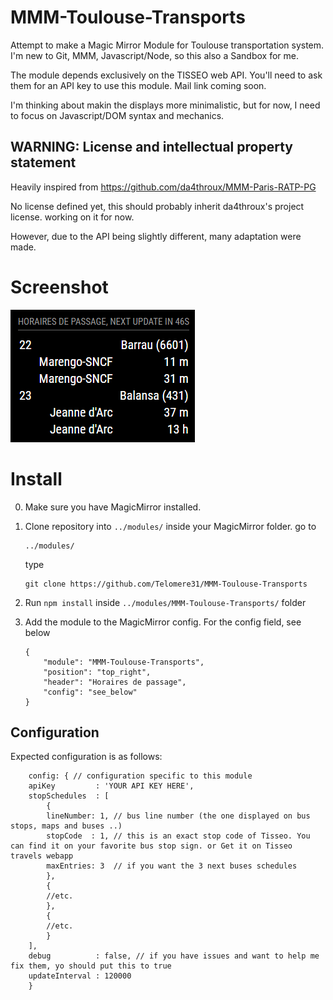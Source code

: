 # MMM-Toulouse-Transports
Attempt to make a Magic Mirror Module for Toulouse transportation system.
I'm new to Git, MMM, Javascript/Node, so this also a Sandbox for me.

The module depends exclusively on the TISSEO web API.
You'll need to ask them for an API key to use this module. Mail link coming soon.

I'm thinking about makin the displays more minimalistic, but for now, I need to focus on Javascript/DOM syntax and mechanics.

## WARNING: License and intellectual property statement

Heavily inspired from https://github.com/da4throux/MMM-Paris-RATP-PG

No license defined yet, this should probably inherit da4throux's project license.
working on it for now.

However, due to the API being slightly different, many adaptation were made.

# Screenshot
![screenshot](./bus_schedules.png)

# Install

0. Make sure you have MagicMirror installed.
1. Clone repository into `../modules/` inside your MagicMirror folder.
	go to
	```
	../modules/
	```
	type
	```
	git clone https://github.com/Telomere31/MMM-Toulouse-Transports
	```

2. Run `npm install` inside `../modules/MMM-Toulouse-Transports/` folder
3. Add the module to the MagicMirror config. For the config field, see below
	```
	{
		"module": "MMM-Toulouse-Transports",
		"position": "top_right",
		"header": "Horaires de passage",
		"config": "see_below"
	}
	```

## Configuration
Expected configuration is as follows:
```
	config: { // configuration specific to this module
	apiKey         : 'YOUR API KEY HERE',
	stopSchedules  : [
	    {
		lineNumber: 1, // bus line number (the one displayed on bus stops, maps and buses ..)
		stopCode  : 1, // this is an exact stop code of Tisseo. You can find it on your favorite bus stop sign. or Get it on Tisseo travels webapp
		maxEntries: 3  // if you want the 3 next buses schedules
	    },
	    {
		//etc.
	    },
	    {
		//etc.
	    }
	],
	debug          : false, // if you have issues and want to help me fix them, yo should put this to true
	updateInterval : 120000
	}
```
